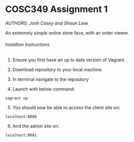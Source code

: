 # COSC349 Assignment 1
*AUTHORS: Josh Casey and Shaun Liew*

An extremely simple online store face, with an order viewer.

###### Installion Instructions

1. Ensure you first have an up to date version of Vagrant.

2. Download repository to your local machine.

3. In terminal navigate to the repository

4. Launch with below command:
```
vagrant up
```

5. You should now be able to access the client site on:
```
localhost:8080
```

6. And the admin site on:
```
localhost:8081
```